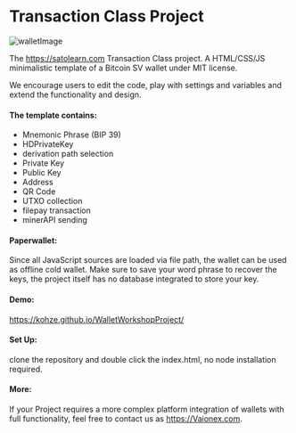 # Transaction Class Project


![walletImage](https://i.imgur.com/y0GFfDO.png)


The https://satolearn.com Transaction Class project. A HTML/CSS/JS minimalistic template of a Bitcoin SV wallet under MIT license. 

We encourage users to edit the code, play with settings and variables and extend the functionality and design. 


#### The template contains: 
- Mnemonic Phrase (BIP 39)
- HDPrivateKey
- derivation path selection
- Private Key
- Public Key
- Address
- QR Code 
- UTXO collection
- filepay transaction
- minerAPI sending

#### Paperwallet:
Since all JavaScript sources are loaded via file path, the wallet can be used as offline cold wallet. Make sure to save your word phrase to recover the keys, the project itself has no database integrated to store your key.  

#### Demo:
https://kohze.github.io/WalletWorkshopProject/

#### Set Up:
clone the repository and double click the index.html, no node installation required.

#### More:
If your Project requires a more complex platform integration of wallets with full functionality, feel free to contact us as https://Vaionex.com. 

